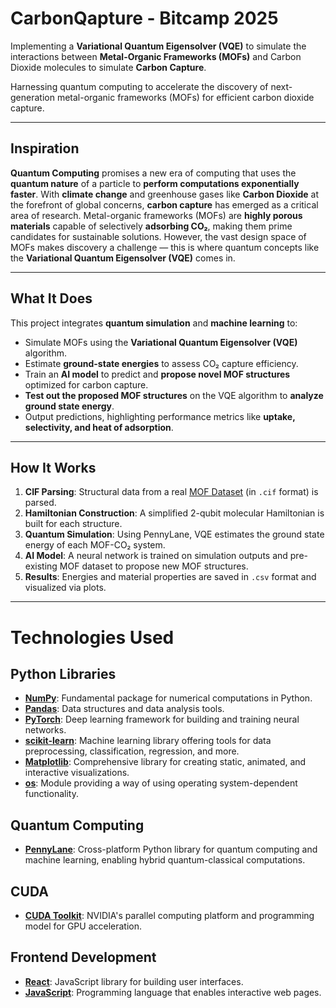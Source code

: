 # **CarbonQapture - Bitcamp 2025**
Implementing a **Variational Quantum Eigensolver (VQE)** to simulate the interactions between **Metal-Organic Frameworks (MOFs)** and Carbon Dioxide molecules to simulate **Carbon Capture**.

Harnessing quantum computing to accelerate the discovery of next-generation metal-organic frameworks (MOFs) for efficient carbon dioxide capture.

---

## Inspiration

**Quantum Computing** promises a new era of computing that uses the **quantum nature** of a particle to **perform computations exponentially faster**. With **climate change** and greenhouse gases like **Carbon Dioxide** at the forefront of global concerns, **carbon capture** has emerged as a critical area of research. Metal-organic frameworks (MOFs) are **highly porous materials** capable of selectively **adsorbing CO₂**, making them prime candidates for sustainable solutions. However, the vast design space of MOFs makes discovery a challenge — this is where quantum concepts like the  **Variational Quantum Eigensolver (VQE)** comes in.

---

## What It Does

This project integrates **quantum simulation** and **machine learning** to:

- Simulate MOFs using the **Variational Quantum Eigensolver (VQE)** algorithm.
- Estimate **ground-state energies** to assess CO₂ capture efficiency.
- Train an **AI model** to predict and **propose novel MOF structures** optimized for carbon capture.
- **Test out the proposed MOF structures** on the VQE algorithm to **analyze ground state energy**.
- Output predictions, highlighting performance metrics like **uptake, selectivity, and heat of adsorption**.

---

## How It Works

1. **CIF Parsing**: Structural data from a real [MOF Dataset](https://www.materialscloud.org/discover/mofs#mcloudHeader) (in `.cif` format) is parsed.
2. **Hamiltonian Construction**: A simplified 2-qubit molecular Hamiltonian is built for each structure.
3. **Quantum Simulation**: Using PennyLane, VQE estimates the ground state energy of each MOF-CO₂ system.
4. **AI Model**: A neural network is trained on simulation outputs and pre-existing MOF dataset to propose new MOF structures.
5. **Results**: Energies and material properties are saved in `.csv` format and visualized via plots.

---

# Technologies Used

## Python Libraries
- **[NumPy](https://numpy.org/doc/)**: Fundamental package for numerical computations in Python.
- **[Pandas](https://pandas.pydata.org/docs/)**: Data structures and data analysis tools.
- **[PyTorch](https://pytorch.org/docs/)**: Deep learning framework for building and training neural networks.
- **[scikit-learn](https://scikit-learn.org/stable/documentation.html)**: Machine learning library offering tools for data preprocessing, classification, regression, and more.
- **[Matplotlib](https://matplotlib.org/stable/contents.html)**: Comprehensive library for creating static, animated, and interactive visualizations.
- **[os](https://docs.python.org/3/library/os.html)**: Module providing a way of using operating system-dependent functionality.

## Quantum Computing
- **[PennyLane](https://docs.pennylane.ai/)**: Cross-platform Python library for quantum computing and machine learning, enabling hybrid quantum-classical computations.

## CUDA
- **[CUDA Toolkit](https://developer.nvidia.com/cuda-toolkit)**: NVIDIA's parallel computing platform and programming model for GPU acceleration.

## Frontend Development
- **[React](https://reactjs.org/docs/getting-started.html)**: JavaScript library for building user interfaces.
- **[JavaScript](https://developer.mozilla.org/en-US/docs/Web/JavaScript)**: Programming language that enables interactive web pages.
